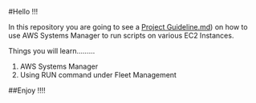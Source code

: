 #Hello !!!

In this repository you are going to see a [Project Guideline.md](https://github.com/DiogoMic/AWS_System_Manager/blob/main/Project%20Guideline.md)) on how to use AWS Systems Manager to run scripts on various EC2 Instances.

Things you will learn.........

1. AWS Systems Manager
2. Using RUN command under Fleet Management


##Enjoy !!!!

